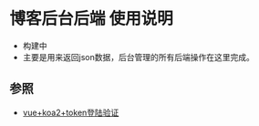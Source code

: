 <!--
 * @Description: 博客后台后端
 * @Author: shenxf
 * @Date: 2019-04-28 16:39:12
 -->
# 博客后台后端 使用说明

- 构建中
- 主要是用来返回json数据，后台管理的所有后端操作在这里完成。

## 参照
- [vue+koa2+token登陆验证](https://www.jianshu.com/p/406301bead0c)